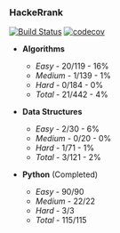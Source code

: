 ### HackeRrank

[![Build Status](https://travis-ci.com/Razor-87/hackerrank.svg?branch=master)](https://travis-ci.com/Razor-87/hackerrank)
[![codecov](https://codecov.io/gh/Razor-87/hackerrank/branch/master/graph/badge.svg)](https://codecov.io/gh/Razor-87/hackerrank)

- **Algorithms** 
   - *Easy* - 20/119 - 16%
   - *Medium* - 1/139 - 1%
   - *Hard* - 0/184 - 0%
   - *Total* - 21/442 - 4%

- **Data Structures** 
   - *Easy* - 2/30 - 6%
   - *Medium* - 0/20 - 0%
   - *Hard* - 1/71 - 1%
   - *Total* - 3/121 - 2%

- **Python** (Completed)
    - *Easy* - 90/90
    - *Medium* - 22/22
    - *Hard* - 3/3
    - *Total* - 115/115
